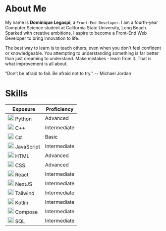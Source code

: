# About Me
My name is __Dominique Legaspi__, a `Front-End Developer`. I am a fourth-year Computer Science student at California State University, Long Beach.<br/>
Sparked with creative ambitions, I aspire to become a Front-End Web Developer to bring innovation to life.

The best way to learn is to teach others, even when you don't feel confident or knowledgeable. You attempting to understanding something is far better than just dreaming to understand. Make mistakes - learn from it. That is what improvement is all about.

“Don’t be afraid to fail. Be afraid not to try.” -- Michael Jordan

# Skills
| Exposure | Proficiency |
|-------------------|-------------|
|  <img src="https://cdn.jsdelivr.net/gh/devicons/devicon@latest/icons/python/python-original.svg" width="20" height="20" />               Python     | Advanced     |
|  <img src="https://cdn.jsdelivr.net/gh/devicons/devicon@latest/icons/cplusplus/cplusplus-original.svg" width="20" height="20" />         C++        | Intermediate |
|  <img src="https://cdn.jsdelivr.net/gh/devicons/devicon@latest/icons/csharp/csharp-original.svg" width="20" height="20" />               C#         | Basic        |
|  <img src="https://cdn.jsdelivr.net/gh/devicons/devicon@latest/icons/javascript/javascript-original.svg" width="20" height="20" />       JavaScript | Intermediate |
|  <img src="https://cdn.jsdelivr.net/gh/devicons/devicon@latest/icons/html5/html5-original.svg" width="20" height="20" />                 HTML       | Advanced     |
|  <img src="https://cdn.jsdelivr.net/gh/devicons/devicon@latest/icons/css3/css3-original.svg" width="20" height="20" />                   CSS        | Advanced     |
|  <img src="https://cdn.jsdelivr.net/gh/devicons/devicon@latest/icons/react/react-original.svg" width="20" height="20" />                 React      | Intermediate |
|  <img src="https://cdn.jsdelivr.net/gh/devicons/devicon@latest/icons/nextjs/nextjs-original.svg" width="20" height="20" />               NextJS     | Intermediate |
|  <img src="https://cdn.jsdelivr.net/gh/devicons/devicon@latest/icons/tailwindcss/tailwindcss-original.svg" width="20" height="20" />     Tailwind   | Intermediate |
|  <img src="https://cdn.jsdelivr.net/gh/devicons/devicon@latest/icons/kotlin/kotlin-original.svg" width="20" height="20" />               Kotlin     | Intermediate |
|  <img src="https://cdn.jsdelivr.net/gh/devicons/devicon@latest/icons/jetpackcompose/jetpackcompose-original.svg" width="20" height="20"/> Compose   | Intermediate |
|  <img src="https://cdn.jsdelivr.net/gh/devicons/devicon@latest/icons/sqldeveloper/sqldeveloper-original.svg" width="20" height="20" />   SQL        | Intermediate |



